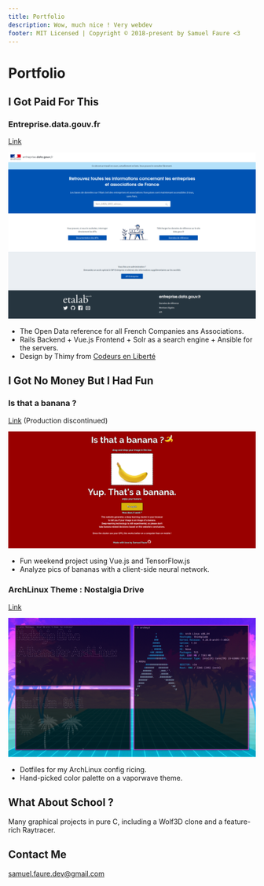 ```yaml
---
title: Portfolio
description: Wow, much nice ! Very webdev
footer: MIT Licensed | Copyright © 2018-present by Samuel Faure <3
---
```

# Portfolio

## I Got Paid For This

### Entreprise.data.gouv.fr

[Link](https://entreprise.data.gouv.fr/)

![Portfolio_entreprise](./assets/portfolio_entreprise.png)

- The Open Data reference for all French Companies ans Associations.
- Rails Backend + Vue.js Frontend + Solr as a search engine + Ansible for the servers.
- Design by Thimy from [Codeurs en Liberté](https://www.xn--codeursenlibert-pnb.fr/)

## I Got No Money But I Had Fun

### Is that a banana ?

[Link](https://github.com/Samuelfaure/is_that_a_banana/) (Production discontinued)

![Portfolio_banana](./assets/portfolio_banana.png)

- Fun weekend project using Vue.js and TensorFlow.js
- Analyze pics of bananas with a client-side neural network.

### ArchLinux Theme : Nostalgia Drive

[Link](https://github.com/Samuelfaure/dotfiles_nostalgia_drive)

![Portfolio_archtheme](./assets/portfolio_archtheme.png)

- Dotfiles for my ArchLinux config ricing.
- Hand-picked color palette on a vaporwave theme.

## What About School ?

Many graphical projects in pure C, including a Wolf3D clone and a feature-rich Raytracer.

## Contact Me

[samuel.faure.dev@gmail.com](mailto:samuel.faure.dev@gmail.com)
